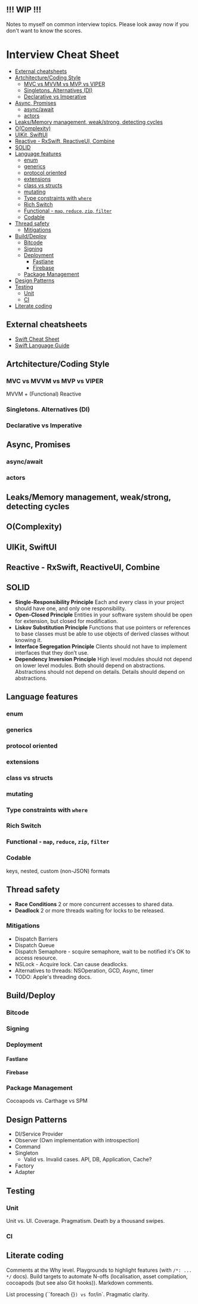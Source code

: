 ## !!! WIP !!! <!-- omit in toc -->

Notes to myself on common interview topics.  Please look away now if you don't want to know the scores.

# Interview Cheat Sheet <!-- omit in toc -->

- [External cheatsheets](#external-cheatsheets)
- [Artchitecture/Coding Style](#artchitecturecoding-style)
  - [MVC vs MVVM vs MVP vs VIPER](#mvc-vs-mvvm-vs-mvp-vs-viper)
  - [Singletons.  Alternatives (DI)](#singletons--alternatives-di)
  - [Declarative vs Imperative](#declarative-vs-imperative)
- [Async, Promises](#async-promises)
  - [async/await](#asyncawait)
  - [actors](#actors)
- [Leaks/Memory management, weak/strong, detecting cycles](#leaksmemory-management-weakstrong-detecting-cycles)
- [O(Complexity)](#ocomplexity)
- [UIKit, SwiftUI](#uikit-swiftui)
- [Reactive - RxSwift, ReactiveUI, Combine](#reactive---rxswift-reactiveui-combine)
- [SOLID](#solid)
- [Language features](#language-features)
  - [enum](#enum)
  - [generics](#generics)
  - [protocol oriented](#protocol-oriented)
  - [extensions](#extensions)
  - [class vs structs](#class-vs-structs)
  - [mutating](#mutating)
  - [Type constraints with `where`](#type-constraints-with-where)
  - [Rich Switch](#rich-switch)
  - [Functional - `map`, `reduce`, `zip`, `filter`](#functional---map-reduce-zip-filter)
  - [Codable](#codable)
- [Thread safety](#thread-safety)
  - [Mitigations](#mitigations)
- [Build/Deploy](#builddeploy)
  - [Bitcode](#bitcode)
  - [Signing](#signing)
  - [Deployment](#deployment)
    - [Fastlane](#fastlane)
    - [Firebase](#firebase)
  - [Package Management](#package-management)
- [Design Patterns](#design-patterns)
- [Testing](#testing)
  - [Unit](#unit)
  - [CI](#ci)
- [Literate coding](#literate-coding)

## External cheatsheets

- [Swift Cheat Sheet](https://mhm5000.gitbooks.io/swift-cheat-sheet/content/index.html)
- [Swift Language Guide](https://docs.swift.org/swift-book/ReferenceManual/AboutTheLanguageReference.html)

## Artchitecture/Coding Style
### MVC vs MVVM vs MVP vs VIPER

MVVM + (Functional) Reactive

### Singletons.  Alternatives (DI)
### Declarative vs Imperative


## Async, Promises
### async/await
### actors

## Leaks/Memory management, weak/strong, detecting cycles

## O(Complexity)

## UIKit, SwiftUI

## Reactive - RxSwift, ReactiveUI, Combine

## SOLID

- **Single-Responsibility Principle**  Each and every class in your project should have one, and only one responsibility.
- **Open-Closed Principle** Entities in your software system should be open for extension, but closed for modification.
- **Liskov Substitution Principle** Functions that use pointers or references to base classes must be able to use objects of derived classes without knowing it.
- **Interface Segregation Principle** Clients should not have to implement interfaces that they don’t use.
- **Dependency Inversion Principle** High level modules should not depend on lower level modules. Both should depend on abstractions. Abstractions should not depend on details. Details should depend on abstractions.

## Language features
### enum
### generics
### protocol oriented
### extensions
### class vs structs
### mutating
### Type constraints with `where`
### Rich Switch
### Functional - `map`, `reduce`, `zip`, `filter`
### Codable 

keys, nested, custom (non-JSON) formats

## Thread safety
- **Race Conditions** 2 or more concurrent accesses to shared data.
- **Deadlock** 2 or more threads waiting for locks to be released.
  
### Mitigations
- Dispatch Barriers
- Dispatch Queue
- Dispatch Semaphore - scquire semaphore, wait to be notified it's OK to access resource.
- NSLock - Acquire lock.  Can cause deadlocks.
- Alternatives to threads: NSOperation, GCD, Async, timer
- TODO: Apple's threading docs.

## Build/Deploy
### Bitcode
### Signing
### Deployment
#### Fastlane
#### Firebase
### Package Management
Cocoapods vs. Carthage vs SPM

## Design Patterns
- DI/Service Provider
- Observer
  (Own implementation with introspection)
- Command
- Singleton
  - Valid vs. Invalid cases.  API, DB, Application, Cache?
- Factory
- Adapter



## Testing
### Unit

Unit vs. UI.  Coverage.  Pragmatism.  Death by a thousand swipes.

### CI

## Literate coding

Comments at the Why level.  Playgrounds to highlight features (with `/*: ... */` docs).  Build targets to automate N-offs (localisation, asset compilation, cocoapods (but see also Git hooks)).  Markdown comments.

List processing (``foreach {}`) vs `for/in`. Pragmatic clarity.



